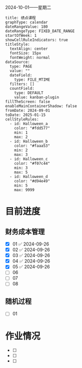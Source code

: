 2024-10-01——星期二
```contributionGraph
title: 绩点课程
graphType: calendar
dateRangeValue: 180
dateRangeType: FIXED_DATE_RANGE
startOfWeek: 1
showCellRuleIndicators: true
titleStyle:
  textAlign: center
  fontSize: 15px
  fontWeight: normal
dataSource:
  type: PAGE
  value: ""
  dateField:
    type: FILE_MTIME
  filters: []
  countField:
    type: DEFAULT
    value: kanban-plugin
fillTheScreen: false
enableMainContainerShadow: false
fromDate: 2024-09-01
toDate: 2025-01-15
cellStyleRules:
  - id: Halloween_a
    color: "#fdd577"
    min: 1
    max: 2
  - id: Halloween_b
    color: "#faaa53"
    min: 2
    max: 3
  - id: Halloween_c
    color: "#f07c44"
    min: 3
    max: 5
  - id: Halloween_d
    color: "#d94e49"
    min: 5
    max: 9999

```

# 目前进度

## 财务成本管理

- [x] 01 ✅ 2024-09-26
- [x] 02 ✅ 2024-09-26
- [x] 03 ✅ 2024-09-26
- [x] 04 ✅ 2024-09-26
- [x] 05 ✅ 2024-09-26
- [ ] 06
- [ ] 07
- [ ] 08

## 随机过程

- [ ] 01

## 



# 作业情况

- [ ] 
- [ ] 
- [ ] 